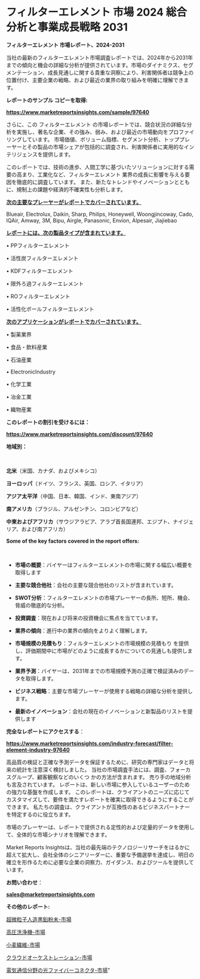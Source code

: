 # フィルターエレメント 市場 2024 総合分析と事業成長戦略 2031

<strong>フィルターエレメント 市場レポート、2024-2031</strong>

当社の最新のフィルターエレメント市場調査レポートでは、2024年から2031年までの傾向と機会の詳細な分析が提供されています。市場のダイナミクス、セグメンテーション、成長見通しに関する貴重な洞察により、利害関係者は競争上の位置付け、主要企業の戦略、および最近の業界の取り組みを明確に理解できます。



<strong>レポートのサンプル コピーを取得:</strong> <a href=https://www.marketreportsinsights.com/sample/97640>

<strong><u>https://www.marketreportsinsights.com/sample/97640</u></strong></a>

さらに、この フィルターエレメント の市場レポートでは、競合状況の詳細な分析を実施し、著名な企業、その強み、弱み、および最近の市場動向をプロファイリングしています。 市場価値、ボリューム指標、セグメント分析、トッププレーヤーとその製品の市場シェアが包括的に調査され、利害関係者に実用的なインテリジェンスを提供します。

このレポートでは、技術の進歩、人間工学に基づいたソリューションに対する需要の高まり、工業化など、フィルターエレメント 業界の成長に影響を与える要因を徹底的に調査しています。 また、新たなトレンドやイノベーションとともに、規制上の課題や経済的不確実性も分析します。



<strong><u>次の主要なプレーヤーがレポートでカバーされています。</u></strong>

Blueair, Electrolux, Daikin, Sharp, Philips, Honeywell, Woongjincoway, Cado, IQAir, Amway, 3M, Bipu, Airgle, Panasonic, Envion, Alpesair, Jiajiebao



<strong><u><b>レポートには、次の製品タイプが含まれています。</b></u></strong>

• PPフィルターエレメント

• 活性炭フィルターエレメント

•  KDFフィルターエレメント

• 限外ろ過フィルターエレメント

•  ROフィルターエレメント

• 活性化ボールフィルターエレメント



<strong><u><b>次のアプリケーションがレポートでカバーされています。</b></u></strong>

• 製薬業界

• 食品・飲料産業

• 石油産業

•  ElectronicIndustry

• 化学工業

• 冶金工業

• 織物産業



<strong><b>このレポートの割引を受けるには：</b></strong>

<a href=https://www.marketreportsinsights.com/discount/97640>

<strong><u>https://www.marketreportsinsights.com/discount/97640</u></strong></a>



<strong>地域別：</strong>

<strong> </strong>



<strong>北米</strong>（米国、カナダ、およびメキシコ）



<strong>ヨーロッパ</strong>（ドイツ、フランス、英国、ロシア、イタリア）



<strong>アジア太平洋</strong>（中国、日本、韓国、インド、東南アジア）



<strong>南アメリカ</strong>（ブラジル、アルゼンチン、コロンビアなど）



<strong>中東およびアフリカ</strong>（サウジアラビア、アラブ首長国連邦、エジプト、ナイジェリア、および南アフリカ）



<strong>Some of the key factors covered in the report offers:</strong>

<strong> </strong>
<ul>
  <li>

<strong>市場の概要</strong>：バイヤーはフィルターエレメントの市場に関する幅広い概要を取得します</li>
  <li>

<strong>主要な競合他社</strong>：会社の主要な競合他社のリストが含まれています。</li>
  <li>

<strong>SWOT分析</strong>：フィルターエレメントの市場プレーヤーの長所、短所、機会、脅威の徹底的な分析。</li>
  <li>

<strong>投資調査</strong>：現在および将来の投資機会に焦点を当てています。</li>
  <li>

<strong>業界の傾向</strong>：進行中の業界の傾向をよりよく理解します。</li>
  <li>

<strong>市場規模の見積もり</strong>：フィルターエレメントの市場規模の見積もり を提供し、評価期間中に市場がどのように成長するかについての見通しも提供します。</li>
  <li>

<strong>業界予測</strong>：バイヤーは、2031年までの市場規模予測の正確で検証済みのデータを取得します。</li>
  <li>

<strong>ビジネス戦略</strong>：主要な市場プレーヤーが使用する戦略の詳細な分析を提供します。</li>
  <li>

<strong>最新のイノベーション</strong>：会社の現在のイノベーションと新製品のリストを提供します</li>
</ul>


<strong>完全なレポートにアクセスする</strong>：

<a href=https://www.marketreportsinsights.com/industry-forecast/filter-element-industry-97640>

<strong><u>https://www.marketreportsinsights.com/industry-forecast/filter-element-industry-97640</u></strong></a>

高品質の検証と正確な予測データを保証するために、研究の専門家はデータと将来の統計を注意深く検討しました。 当社の市場調査手法には、調査、フォーカスグループ、顧客観察などのいくつ かの方法が含まれます。 売り手の地域分析も言及されています。 レポートは、新しい市場に参入しているユーザーのための強力な基盤を作成します。 このレポートは、クライアントのニーズに応じてカスタマイズして、要件を満たすレポートを確実に取得できるようにすることができます。 私たちの調査は、クライアントが互換性のあるビジネスパートナーを特定するのに役立ちます。

市場のプレーヤーは、レポートで提供される定性的および定量的データを使用して、全体的な市場シナリオを理解できます。

Market Reports Insightsは、当社の最先端のテクノロジーリサーチをはるかに超えて拡大し、会社全体のシニアリーダーに、重要な予備選挙を達成し、明日の確立を形作るために必要な企業の洞察力、ガイダンス、およびツールを提供しています。



<strong><b>お問い合わせ</b></strong>：

<a href=mailto:sales@marketreportsinsights.com>

<strong><u>sales@marketreportsinsights.com</u></strong></a>



<strong>その他のレポート:</strong>

<a href=https://www.linkedin.com/pulse/超微粒子人造黒鉛粉末-市場-2030-年までの需要に焦点を当てた-2023-年調査レポート-pr-news-hub-ckgnf/>超微粒子人造黒鉛粉末-市場</a>

<a href=https://www.linkedin.com/pulse/高圧洗浄機-市場-2023-収益と成長ドライバー-2030-pr-news-hub-23jrf/>高圧洗浄機-市場</a>

<a href=https://www.linkedin.com/pulse/小麦繊維-市場-2023-新興市場-将来の動向と市場需要-2030-pr-news-hub-1vfpf/>小麦繊維-市場</a>

<a href=https://www.linkedin.com/pulse/クラウドオーケストレーション-市場-2023-新興市場-将来の動向と市場需要-j1jtf/>クラウドオーケストレーション-市場</a>

<a href=https://www.linkedin.com/pulse/電気通信分野の光ファイバーコネクタ-市場-2023-総利益と主要ベンダー-2030-enmhf/>電気通信分野の光ファイバーコネクタ-市場</a>"
